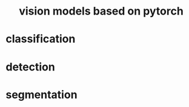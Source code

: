 <h1 align="center">vision models based on pytorch</h1>

# classification

# detection

# segmentation
